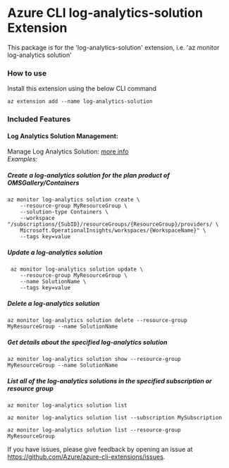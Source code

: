 # Azure CLI log-analytics-solution Extension #
This package is for the 'log-analytics-solution' extension, i.e. 'az monitor log-analytics solution'

### How to use ###
Install this extension using the below CLI command
```
az extension add --name log-analytics-solution
```

### Included Features
#### Log Analytics Solution Management:
Manage Log Analytics Solution: [more info](https://learn.microsoft.com/en-us/azure/azure-monitor/insights/solutions) \
*Examples:*

##### Create a log-analytics solution for the plan product of OMSGallery/Containers
```
az monitor log-analytics solution create \
    --resource-group MyResourceGroup \
    --solution-type Containers \
    --workspace "/subscriptions/{SubID}/resourceGroups/{ResourceGroup}/providers/ \
    Microsoft.OperationalInsights/workspaces/{WorkspaceName}" \
    --tags key=value
```

##### Update a log-analytics solution
```
 az monitor log-analytics solution update \
    --resource-group MyResourceGroup \
    --name SolutionName \
    --tags key=value
```

##### Delete a log-analytics solution
```
az monitor log-analytics solution delete --resource-group MyResourceGroup --name SolutionName
```

##### Get details about the specified log-analytics solution
```
az monitor log-analytics solution show --resource-group MyResourceGroup --name SolutionName
```

##### List all of the log-analytics solutions in the specified subscription or resource group
```
az monitor log-analytics solution list
```
```
az monitor log-analytics solution list --subscription MySubscription
```
```
az monitor log-analytics solution list --resource-group MyResourceGroup
```

If you have issues, please give feedback by opening an issue at https://github.com/Azure/azure-cli-extensions/issues.
